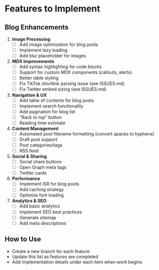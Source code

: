 # Features to Implement

## Blog Enhancements
1. **Image Processing**
   - [ ] Add image optimization for blog posts
   - [ ] Implement lazy loading
   - [ ] Add blur placeholder for images

2. **MDX Improvements**
   - [ ] Add syntax highlighting for code blocks
   - [ ] Support for custom MDX components (callouts, alerts)
   - [ ] Better table styling
   - [ ] Fix TikTok shortlink parsing issue (see ISSUES.md)
   - [ ] Fix Twitter embed sizing (see ISSUES.md)

3. **Navigation & UX**
   - [ ] Add table of contents for blog posts
   - [ ] Implement search functionality
   - [ ] Add pagination for blog list
   - [ ] "Back to top" button
   - [ ] Reading time estimate

4. **Content Management**
   - [ ] Automated post filename formatting (convert spaces to hyphens)
   - [ ] Draft post support
   - [ ] Post categories/tags
   - [ ] RSS feed

5. **Social & Sharing**
   - [ ] Social share buttons
   - [ ] Open Graph meta tags
   - [ ] Twitter cards

6. **Performance**
   - [ ] Implement ISR for blog posts
   - [ ] Add caching strategy
   - [ ] Optimize font loading

7. **Analytics & SEO**
   - [ ] Add basic analytics
   - [ ] Implement SEO best practices
   - [ ] Generate sitemap
   - [ ] Add meta descriptions

## How to Use
- Create a new branch for each feature
- Update this list as features are completed
- Add implementation details under each item when work begins 